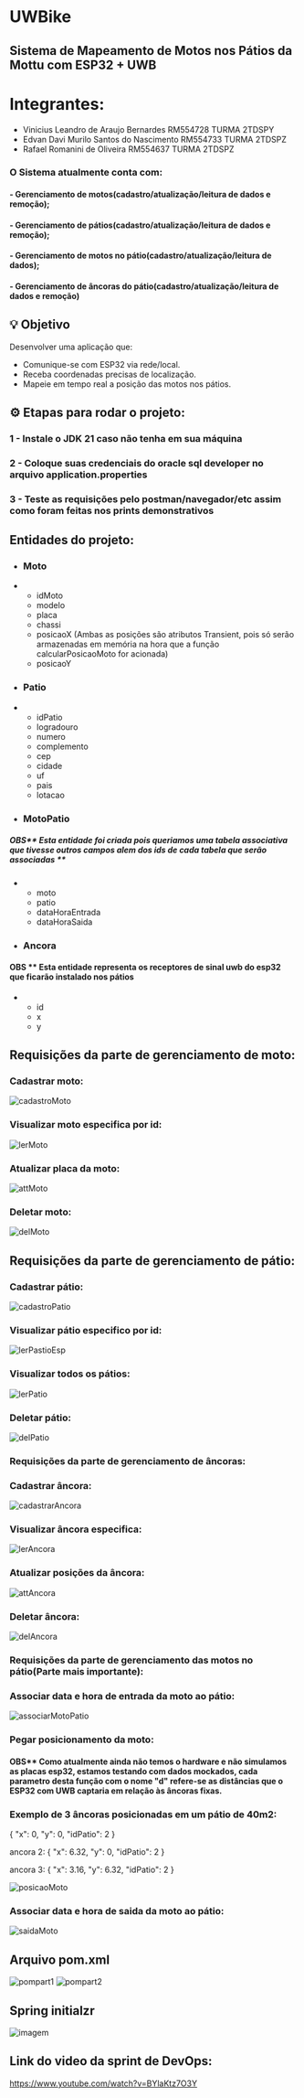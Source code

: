 # UWBike
## Sistema de Mapeamento de Motos nos Pátios da Mottu com ESP32 + UWB


# Integrantes:
 - Vinicius Leandro de Araujo Bernardes RM554728 TURMA 2TDSPY
 - Edvan Davi Murilo Santos do Nascimento RM554733 TURMA 2TDSPZ
- Rafael Romanini de Oliveira RM554637 TURMA 2TDSPZ


### O Sistema atualmente conta com:
#### - Gerenciamento de motos(cadastro/atualização/leitura de dados e remoção);
#### - Gerenciamento de pátios(cadastro/atualização/leitura de dados e remoção);
#### - Gerenciamento de motos no pátio(cadastro/atualização/leitura de dados);
#### - Gerenciamento de âncoras do pátio(cadastro/atualização/leitura de dados e remoção)

## 💡 Objetivo
Desenvolver uma aplicação que:
- Comunique-se com ESP32 via rede/local.
- Receba coordenadas precisas de localização.
- Mapeie em tempo real a posição das motos nos pátios.


## ⚙️ Etapas para rodar o projeto:
### 1 - Instale o JDK 21 caso não tenha em sua máquina
### 2 - Coloque suas credenciais do oracle sql developer no arquivo application.properties
### 3 - Teste as requisições pelo postman/navegador/etc assim como foram feitas nos prints demonstrativos


## Entidades do projeto:
- ### Moto
- - idMoto
  - modelo
  - placa
  - chassi
  - posicaoX   (Ambas as posições são atributos Transient, pois só serão armazenadas em memória na hora que a função calcularPosicaoMoto for acionada)
  - posicaoY
    
- ### Patio
- - idPatio
  - logradouro
  - numero
  - complemento
  - cep
  - cidade
  - uf
  - pais
  - lotacao
    
- ### MotoPatio
##### OBS** Esta entidade foi criada pois queriamos uma tabela associativa que tivesse outros campos alem dos ids de cada tabela que serão associadas **
- - moto
  - patio
  - dataHoraEntrada
  - dataHoraSaida
 
- ### Ancora
 #### OBS ** Esta entidade representa os receptores de sinal uwb do esp32 que ficarão instalado nos pátios
- - id
  - x
  - y


## Requisições da parte de gerenciamento de moto:

### Cadastrar moto:

![cadastroMoto](https://github.com/user-attachments/assets/ad0dd6b7-3109-4d77-bf3f-be2d63fddb9f)

### Visualizar moto especifica por id:

![lerMoto](https://github.com/user-attachments/assets/95e47008-4385-4596-9699-3c8a0fce4123)

### Atualizar placa da moto:
![attMoto](https://github.com/user-attachments/assets/d6b30265-65a6-4c23-b431-4f34184635d4)

### Deletar moto:
![delMoto](https://github.com/user-attachments/assets/e295782c-0746-4eee-bca2-3662a3c97029)


## Requisições da parte de gerenciamento de pátio:

### Cadastrar pátio:

![cadastroPatio](https://github.com/user-attachments/assets/bead9041-a6b1-4772-8304-3bfcb805e26d)

### Visualizar pátio especifico por id:

![lerPastioEsp](https://github.com/user-attachments/assets/8e657fdd-5097-4d8d-ba64-f8aa0290ff00)

### Visualizar todos os pátios:

![lerPatio](https://github.com/user-attachments/assets/797ae293-d4ad-45ed-8706-b20baaaca689)

### Deletar pátio:

![delPatio](https://github.com/user-attachments/assets/027862f1-111d-4f04-923e-0c731b3f320a)



### Requisições da parte de gerenciamento de âncoras:

### Cadastrar âncora:

![cadastrarAncora](https://github.com/user-attachments/assets/a13b6f95-63ff-4a14-b11f-b28428ec08a6)

### Visualizar âncora especifica:

![lerAncora](https://github.com/user-attachments/assets/5bfb142c-e4b4-4f00-b9bd-8afafab7c865)

### Atualizar posições da âncora:

![attAncora](https://github.com/user-attachments/assets/3e89e797-a6ea-45e0-917f-9e906e341503)

### Deletar âncora:

![delAncora](https://github.com/user-attachments/assets/0df4dcac-bd54-4c85-8b1d-d77f049e79b0)



### Requisições da parte de gerenciamento das motos no pátio(Parte mais importante):

### Associar data e hora de entrada da moto ao pátio:

![associarMotoPatio](https://github.com/user-attachments/assets/d3b2d10e-b070-4254-9aec-97b2900c2848)

### Pegar posicionamento da moto:
#### OBS** Como atualmente ainda não temos o hardware e não simulamos as placas esp32, estamos testando com dados mockados, cada parametro desta função com o nome "d" refere-se as distâncias que o ESP32 com UWB captaria em relação às âncoras fixas.
### Exemplo de 3 âncoras posicionadas em um pátio de 40m2:
{
  "x": 0,
  "y": 0,
  "idPatio": 2
}

ancora 2:
{
  "x": 6.32,
  "y": 0,
  "idPatio": 2
}

ancora 3:
{
  "x": 3.16,
  "y": 6.32,
  "idPatio": 2
}


![posicaoMoto](https://github.com/user-attachments/assets/f2c79f3d-73a3-4e42-9e52-820d1100205a)

### Associar data e hora de saida da moto ao pátio:

![saidaMoto](https://github.com/user-attachments/assets/2fa10d60-1168-4599-a3a9-d485a12feeef)



## Arquivo pom.xml

![pompart1](https://github.com/user-attachments/assets/d7574387-a7c3-492c-9130-343d5c9229d7)
![pompart2](https://github.com/user-attachments/assets/f12c283e-ba5f-49ce-ae13-beaff8095d25)


## Spring initialzr

![imagem](https://github.com/user-attachments/assets/28d0f05b-5d63-4097-a9c9-41745d6b2e19)


## Link do video da sprint de DevOps:

https://www.youtube.com/watch?v=BYlaKtz7O3Y
